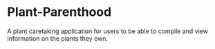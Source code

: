 # Plant-Parenthood
A plant caretaking application for users to be able to compile and view information on the plants they own.
